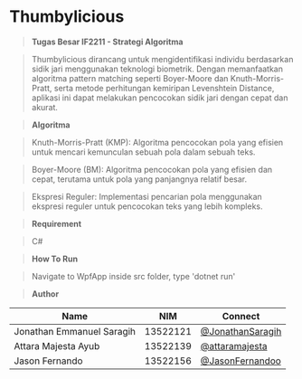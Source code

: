 # Thumbylicious

> **Tugas Besar IF2211 - Strategi Algoritma**

> Thumbylicious dirancang untuk mengidentifikasi individu berdasarkan sidik jari menggunakan teknologi biometrik. Dengan memanfaatkan algoritma pattern matching seperti Boyer-Moore dan Knuth-Morris-Pratt, serta metode perhitungan kemiripan Levenshtein Distance, aplikasi ini dapat melakukan pencocokan sidik jari dengan cepat dan akurat.

> **Algoritma**

> Knuth-Morris-Pratt (KMP): Algoritma pencocokan pola yang efisien untuk mencari kemunculan sebuah pola dalam sebuah teks.

> Boyer-Moore (BM): Algoritma pencocokan pola yang efisien dan cepat, terutama untuk pola yang panjangnya relatif besar.

> Ekspresi Reguler: Implementasi pencarian pola menggunakan ekspresi reguler untuk pencocokan teks yang lebih kompleks.

> **Requirement**

> C#

> **How To Run**

> Navigate to WpfApp inside src folder, type 'dotnet run'

> **Author**

| Name                           | NIM      | Connect                                                |
| ------------------------------ | -------- | ------------------------------------------------------ |
| Jonathan Emmanuel Saragih      | 13522121 | [@JonathanSaragih](https://github.com/JonathanSaragih) |
| Attara Majesta Ayub            | 13522139 | [@attaramajesta](https://github.com/attaramajesta)     |
| Jason Fernando                 | 13522156 | [@JasonFernandoo](https://github.com/JasonFernandoo)   |